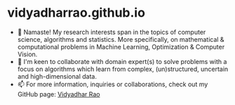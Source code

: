 # vidyadharrao.github.io

- 👋 Namaste! My research interests span in the topics of computer science, algorithms and statistics. More specifically, on mathematical & computational problems in Machine Learning, Optimization & Computer Vision.
- 👀  I'm keen to collaborate with domain expert(s) to solve problems with a focus on algorithms which learn from complex, (un)structured, uncertain and high-dimensional data.
- 📫 For more information, inquiries or collaborations, check out my GitHub page: <a href=https://vidyadharrao.github.io/> Vidyadhar Rao </a>		
    
